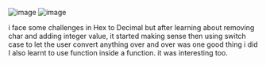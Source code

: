 ![image](https://github.com/user-attachments/assets/11c753a8-75c1-408a-853b-d3d5facf5f62) 
![image](https://github.com/user-attachments/assets/d210b483-33f3-44ad-ac7d-45af348d272f)

i face some challenges in Hex to Decimal but after learning about removing char and adding integer value, it started making sense
then using switch case to let the user convert anything over and over was one good thing i did
I also learnt to use function inside a function.
it was interesting too.
